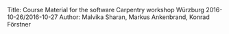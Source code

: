 Title: Course Material for the software Carpentry workshop Würzburg 2016-10-26/2016-10-27
Author: Malvika Sharan, Markus Ankenbrand, Konrad Förstner

